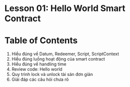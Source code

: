 # Lesson 01: Hello World Smart Contract

# Table of Contents

1. Hiểu đúng về Datum, Redeemer, Script, ScriptContext
2. Hiểu đúng luồng hoạt động của smart contract
3. Hiểu đúng về handling time
4. Review code: Hello world
5. Quy trình lock và unlock tài sản đơn giản
6. Giải đáp các câu hỏi chưa rõ
